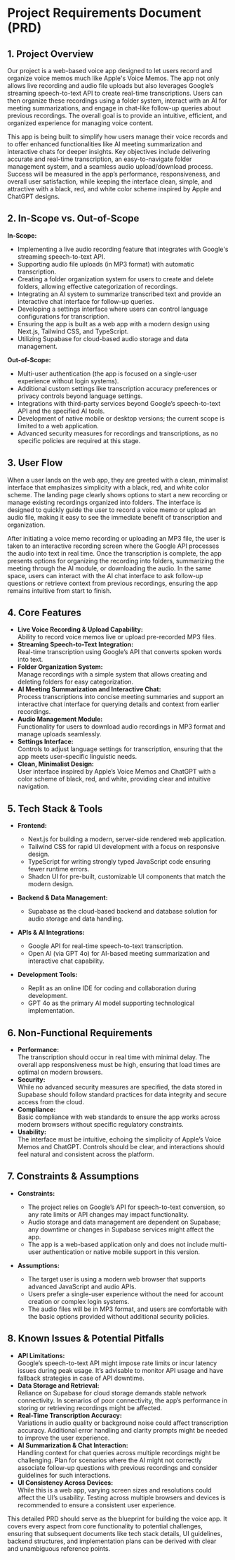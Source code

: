 # Project Requirements Document (PRD)

## 1. Project Overview

Our project is a web-based voice app designed to let users record and organize voice memos much like Apple's Voice Memos. The app not only allows live recording and audio file uploads but also leverages Google’s streaming speech-to-text API to create real-time transcriptions. Users can then organize these recordings using a folder system, interact with an AI for meeting summarizations, and engage in chat-like follow-up queries about previous recordings. The overall goal is to provide an intuitive, efficient, and organized experience for managing voice content.

This app is being built to simplify how users manage their voice records and to offer enhanced functionalities like AI meeting summarization and interactive chats for deeper insights. Key objectives include delivering accurate and real-time transcription, an easy-to-navigate folder management system, and a seamless audio upload/download process. Success will be measured in the app’s performance, responsiveness, and overall user satisfaction, while keeping the interface clean, simple, and attractive with a black, red, and white color scheme inspired by Apple and ChatGPT designs.

## 2. In-Scope vs. Out-of-Scope

**In-Scope:**

*   Implementing a live audio recording feature that integrates with Google's streaming speech-to-text API.
*   Supporting audio file uploads (in MP3 format) with automatic transcription.
*   Creating a folder organization system for users to create and delete folders, allowing effective categorization of recordings.
*   Integrating an AI system to summarize transcribed text and provide an interactive chat interface for follow-up queries.
*   Developing a settings interface where users can control language configurations for transcription.
*   Ensuring the app is built as a web app with a modern design using Next.js, Tailwind CSS, and TypeScript.
*   Utilizing Supabase for cloud-based audio storage and data management.

**Out-of-Scope:**

*   Multi-user authentication (the app is focused on a single-user experience without login systems).
*   Additional custom settings like transcription accuracy preferences or privacy controls beyond language settings.
*   Integrations with third-party services beyond Google’s speech-to-text API and the specified AI tools.
*   Development of native mobile or desktop versions; the current scope is limited to a web application.
*   Advanced security measures for recordings and transcriptions, as no specific policies are required at this stage.

## 3. User Flow

When a user lands on the web app, they are greeted with a clean, minimalist interface that emphasizes simplicity with a black, red, and white color scheme. The landing page clearly shows options to start a new recording or manage existing recordings organized into folders. The interface is designed to quickly guide the user to record a voice memo or upload an audio file, making it easy to see the immediate benefit of transcription and organization.

After initiating a voice memo recording or uploading an MP3 file, the user is taken to an interactive recording screen where the Google API processes the audio into text in real time. Once the transcription is complete, the app presents options for organizing the recording into folders, summarizing the meeting through the AI module, or downloading the audio. In the same space, users can interact with the AI chat interface to ask follow-up questions or retrieve context from previous recordings, ensuring the app remains intuitive from start to finish.

## 4. Core Features

*   **Live Voice Recording & Upload Capability:**\
    Ability to record voice memos live or upload pre-recorded MP3 files.
*   **Streaming Speech-to-Text Integration:**\
    Real-time transcription using Google’s API that converts spoken words into text.
*   **Folder Organization System:**\
    Manage recordings with a simple system that allows creating and deleting folders for easy categorization.
*   **AI Meeting Summarization and Interactive Chat:**\
    Process transcriptions into concise meeting summaries and support an interactive chat interface for querying details and context from earlier recordings.
*   **Audio Management Module:**\
    Functionality for users to download audio recordings in MP3 format and manage uploads seamlessly.
*   **Settings Interface:**\
    Controls to adjust language settings for transcription, ensuring that the app meets user-specific linguistic needs.
*   **Clean, Minimalist Design:**\
    User interface inspired by Apple’s Voice Memos and ChatGPT with a color scheme of black, red, and white, providing clear and intuitive navigation.

## 5. Tech Stack & Tools

*   **Frontend:**

    *   Next.js for building a modern, server-side rendered web application.
    *   Tailwind CSS for rapid UI development with a focus on responsive design.
    *   TypeScript for writing strongly typed JavaScript code ensuring fewer runtime errors.
    *   Shadcn UI for pre-built, customizable UI components that match the modern design.

*   **Backend & Data Management:**

    *   Supabase as the cloud-based backend and database solution for audio storage and data handling.

*   **APIs & AI Integrations:**

    *   Google API for real-time speech-to-text transcription.
    *   Open AI (via GPT 4o) for AI-based meeting summarization and interactive chat capability.

*   **Development Tools:**

    *   Replit as an online IDE for coding and collaboration during development.
    *   GPT 4o as the primary AI model supporting technological implementation.

## 6. Non-Functional Requirements

*   **Performance:**\
    The transcription should occur in real time with minimal delay. The overall app responsiveness must be high, ensuring that load times are optimal on modern browsers.
*   **Security:**\
    While no advanced security measures are specified, the data stored in Supabase should follow standard practices for data integrity and secure access from the cloud.
*   **Compliance:**\
    Basic compliance with web standards to ensure the app works across modern browsers without specific regulatory constraints.
*   **Usability:**\
    The interface must be intuitive, echoing the simplicity of Apple’s Voice Memos and ChatGPT. Controls should be clear, and interactions should feel natural and consistent across the platform.

## 7. Constraints & Assumptions

*   **Constraints:**

    *   The project relies on Google’s API for speech-to-text conversion, so any rate limits or API changes may impact functionality.
    *   Audio storage and data management are dependent on Supabase; any downtime or changes in Supabase services might affect the app.
    *   The app is a web-based application only and does not include multi-user authentication or native mobile support in this version.

*   **Assumptions:**

    *   The target user is using a modern web browser that supports advanced JavaScript and audio APIs.
    *   Users prefer a single-user experience without the need for account creation or complex login systems.
    *   The audio files will be in MP3 format, and users are comfortable with the basic options provided without additional security policies.

## 8. Known Issues & Potential Pitfalls

*   **API Limitations:**\
    Google’s speech-to-text API might impose rate limits or incur latency issues during peak usage. It’s advisable to monitor API usage and have fallback strategies in case of API downtime.
*   **Data Storage and Retrieval:**\
    Reliance on Supabase for cloud storage demands stable network connectivity. In scenarios of poor connectivity, the app’s performance in storing or retrieving recordings might be affected.
*   **Real-Time Transcription Accuracy:**\
    Variations in audio quality or background noise could affect transcription accuracy. Additional error handling and clarity prompts might be needed to improve the user experience.
*   **AI Summarization & Chat Interaction:**\
    Handling context for chat queries across multiple recordings might be challenging. Plan for scenarios where the AI might not correctly associate follow-up questions with previous recordings and consider guidelines for such interactions.
*   **UI Consistency Across Devices:**\
    While this is a web app, varying screen sizes and resolutions could affect the UI’s usability. Testing across multiple browsers and devices is recommended to ensure a consistent user experience.

This detailed PRD should serve as the blueprint for building the voice app. It covers every aspect from core functionality to potential challenges, ensuring that subsequent documents like tech stack details, UI guidelines, backend structures, and implementation plans can be derived with clear and unambiguous reference points.
